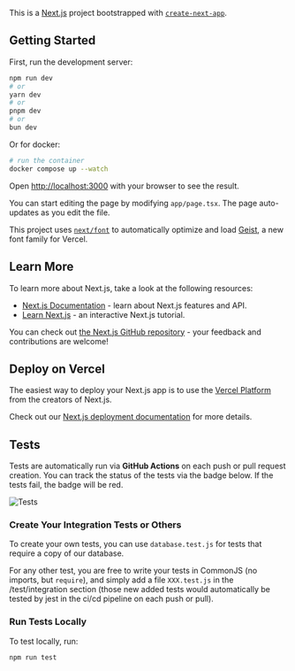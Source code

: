 This is a [Next.js](https://nextjs.org) project bootstrapped with [`create-next-app`](https://nextjs.org/docs/app/api-reference/cli/create-next-app).

## Getting Started

First, run the development server:

```bash
npm run dev
# or
yarn dev
# or
pnpm dev
# or
bun dev
```

Or for docker:

```bash
# run the container
docker compose up --watch
```

Open [http://localhost:3000](http://localhost:3000) with your browser to see the result.

You can start editing the page by modifying `app/page.tsx`. The page auto-updates as you edit the file.

This project uses [`next/font`](https://nextjs.org/docs/app/building-your-application/optimizing/fonts) to automatically optimize and load [Geist](https://vercel.com/font), a new font family for Vercel.

## Learn More

To learn more about Next.js, take a look at the following resources:

- [Next.js Documentation](https://nextjs.org/docs) - learn about Next.js features and API.
- [Learn Next.js](https://nextjs.org/learn) - an interactive Next.js tutorial.

You can check out [the Next.js GitHub repository](https://github.com/vercel/next.js) - your feedback and contributions are welcome!

## Deploy on Vercel

The easiest way to deploy your Next.js app is to use the [Vercel Platform](https://vercel.com/new?utm_medium=default-template&filter=next.js&utm_source=create-next-app&utm_campaign=create-next-app-readme) from the creators of Next.js.

Check out our [Next.js deployment documentation](https://nextjs.org/docs/app/building-your-application/deploying) for more details.


## Tests

Tests are automatically run via **GitHub Actions** on each push or pull request creation. You can track the status of the tests via the badge below. If the tests fail, the badge will be red.

![Tests](https://github.com/Karitchi/infolab/actions/workflows/test.yml/badge.svg)

### Create Your Integration Tests or Others

To create your own tests, you can use `database.test.js` for tests that require a copy of our database.

For any other test, you are free to write your tests in CommonJS (no imports, but `require`), and simply add a file `XXX.test.js` in the /test/integration section (those new added tests would automatically be tested by jest in the ci/cd pipeline on each push or pull).

### Run Tests Locally

To test locally, run:

```bash
npm run test

